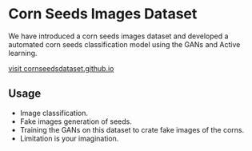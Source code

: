 # Corn Seeds Images Dataset

We have introduced a corn seeds images dataset and developed a automated corn seeds classification model using the GANs and Active learning. 

[visit cornseedsdataset.github.io](https://cornseedsdataset.github.io)

## Usage

- Image classification.
- Fake images generation of seeds.
- Training the GANs on this dataset to crate fake images of the corns. 
- Limitation is your imagination.
